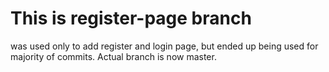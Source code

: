 # This is register-page branch

was used only to add register and login page, but ended up being used for majority of commits. Actual branch is now master.
